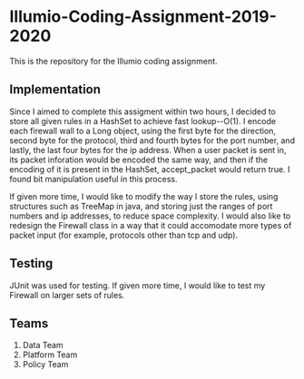 # Illumio-Coding-Assignment-2019-2020
This is the repository for the Illumio coding assignment.

## Implementation
Since I aimed to complete this assigment within two hours, I decided to store all given rules in a HashSet to achieve fast lookup--O(1). I encode each firewall wall to a Long object, using the first byte for the direction, second byte for the protocol, third and fourth bytes for the port number, and lastly, the last four bytes for the ip address. When a user packet is sent in, its packet inforation would be encoded the same way, and then if the encoding of it is present in the HashSet, accept_packet would return true. I found bit manipulation useful in this process. 

If given more time, I would like to modify the way I store the rules, using structures such as TreeMap in java, and storing just the ranges of port numbers and ip addresses, to reduce space complexity. I would also like to redesign the Firewall class in a way that it could accomodate more types of packet input (for example, protocols other than tcp and udp). 

## Testing
JUnit was used for testing. If given more time, I would like to test my Firewall on larger sets of rules. 

## Teams
1. Data Team
2. Platform Team
3. Policy Team
